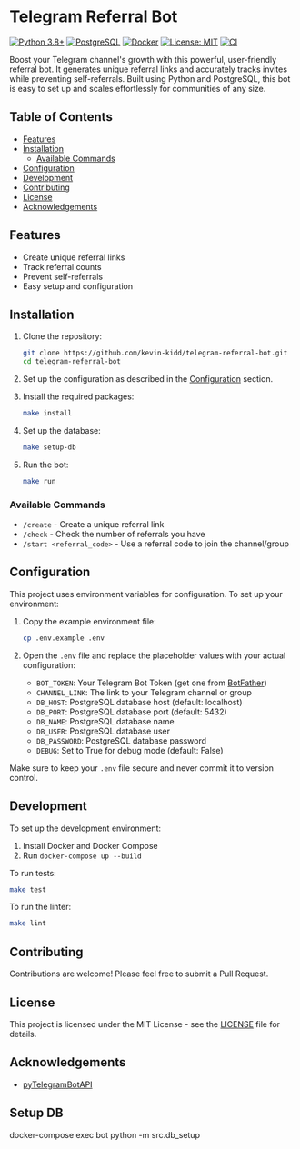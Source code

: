 # Telegram Referral Bot

[![Python 3.8+](https://img.shields.io/badge/python-3.8+-blue.svg)](https://www.python.org/downloads/release/python-380/)
[![PostgreSQL](https://img.shields.io/badge/PostgreSQL-13+-blue.svg)](https://www.postgresql.org/)
[![Docker](https://img.shields.io/badge/Docker-Enabled-blue.svg)](https://www.docker.com/)
[![License: MIT](https://img.shields.io/badge/License-MIT-yellow.svg)](https://opensource.org/licenses/MIT)
[![CI](https://github.com/kevin-kidd/telegram-referral-bot/actions/workflows/main.yml/badge.svg)](https://github.com/kevin-kidd/telegram-referral-bot/actions/workflows/main.yml)

Boost your Telegram channel's growth with this powerful, user-friendly referral bot. It generates unique referral links and accurately tracks invites while preventing self-referrals. Built using Python and PostgreSQL, this bot is easy to set up and scales effortlessly for communities of any size.

## Table of Contents

- [Features](#features)
- [Installation](#installation)
  - [Available Commands](#available-commands)
- [Configuration](#configuration)
- [Development](#development)
- [Contributing](#contributing)
- [License](#license)
- [Acknowledgements](#acknowledgements)

## Features

- Create unique referral links
- Track referral counts
- Prevent self-referrals
- Easy setup and configuration

## Installation

1. Clone the repository:

   ```bash
   git clone https://github.com/kevin-kidd/telegram-referral-bot.git
   cd telegram-referral-bot
   ```

2. Set up the configuration as described in the [Configuration](#configuration) section.

3. Install the required packages:

   ```bash
   make install
   ```

4. Set up the database:

   ```bash
   make setup-db
   ```

5. Run the bot:

   ```bash
   make run
   ```

### Available Commands

- `/create` - Create a unique referral link
- `/check` - Check the number of referrals you have
- `/start <referral_code>` - Use a referral code to join the channel/group

## Configuration

This project uses environment variables for configuration. To set up your environment:

1. Copy the example environment file:

   ```bash
   cp .env.example .env
   ```

2. Open the `.env` file and replace the placeholder values with your actual configuration:

   - `BOT_TOKEN`: Your Telegram Bot Token (get one from [BotFather](https://t.me/botfather))
   - `CHANNEL_LINK`: The link to your Telegram channel or group
   - `DB_HOST`: PostgreSQL database host (default: localhost)
   - `DB_PORT`: PostgreSQL database port (default: 5432)
   - `DB_NAME`: PostgreSQL database name
   - `DB_USER`: PostgreSQL database user
   - `DB_PASSWORD`: PostgreSQL database password
   - `DEBUG`: Set to True for debug mode (default: False)

Make sure to keep your `.env` file secure and never commit it to version control.

## Development

To set up the development environment:

1. Install Docker and Docker Compose
2. Run `docker-compose up --build`

To run tests:

```bash
make test
```

To run the linter:

```bash
make lint
```

## Contributing

Contributions are welcome! Please feel free to submit a Pull Request.

## License

This project is licensed under the MIT License - see the [LICENSE](LICENSE) file for details.

## Acknowledgements

- [pyTelegramBotAPI](https://github.com/eternnoir/pyTelegramBotAPI)

## Setup DB

docker-compose exec bot python -m src.db_setup